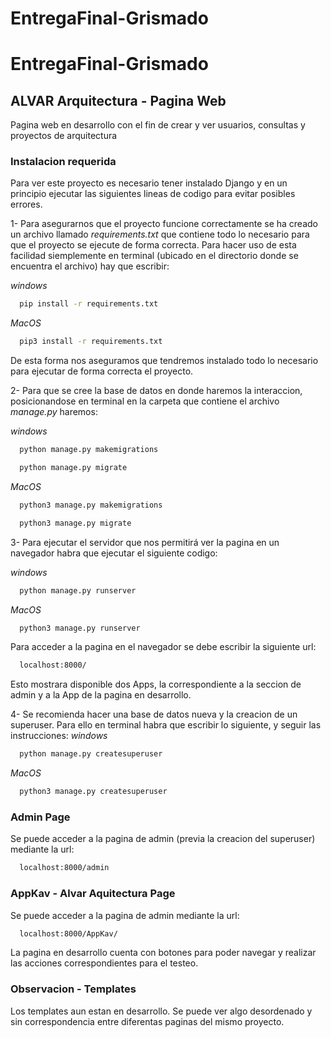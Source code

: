 # EntregaFinal-Grismado
# EntregaFinal-Grismado


## ALVAR Arquitectura - Pagina Web

Pagina web en desarrollo con el fin de crear y ver usuarios, consultas y proyectos de arquitectura

### Instalacion requerida
Para ver este proyecto es necesario tener instalado Django y en un principio ejecutar las siguientes lineas de codigo para evitar posibles errores.


1- Para asegurarnos que el proyecto funcione correctamente se ha creado un archivo llamado *requirements.txt* que contiene todo lo necesario para que el proyecto se ejecute de forma correcta. Para hacer uso de esta facilidad siemplemente en terminal (ubicado en el directorio donde se encuentra el archivo) hay que escribir:

*windows*
```bash
  pip install -r requirements.txt
```

*MacOS*
```bash
  pip3 install -r requirements.txt
```
De esta forma nos aseguramos que tendremos instalado todo lo necesario para ejecutar de forma correcta el proyecto.

2- Para que se cree la base de datos en donde haremos la interaccion, posicionandose en terminal en la carpeta que contiene el archivo *manage.py* haremos:

*windows*
```bash
  python manage.py makemigrations 
```
```bash
  python manage.py migrate 
``` 
*MacOS*
```bash
  python3 manage.py makemigrations 
```
```bash
  python3 manage.py migrate 
``` 

3- Para ejecutar el servidor que nos permitirá ver la pagina en un navegador habra que ejecutar el siguiente codigo:

*windows*
```bash
  python manage.py runserver 
```
*MacOS*
```bash
  python3 manage.py runserver
```

Para acceder a la pagina en el navegador se debe escribir la siguiente url:
```bash
  localhost:8000/ 
```
Esto mostrara disponible dos Apps, la correspondiente a la seccion de admin y a la App de la pagina en desarrollo.

4- Se recomienda hacer una base de datos nueva y la creacion de un superuser. Para ello en terminal habra que escribir lo siguiente, y seguir las instrucciones:
*windows*
```bash
  python manage.py createsuperuser 
```
*MacOS*
```bash
  python3 manage.py createsuperuser
```
### Admin Page
Se puede acceder a la pagina de admin (previa la creacion del superuser) mediante la url:

```bash
  localhost:8000/admin
```

### AppKav - Alvar Aquitectura Page
Se puede acceder a la pagina de admin mediante la url:
```bash
  localhost:8000/AppKav/
```
La pagina en desarrollo cuenta con botones para poder navegar y realizar las acciones correspondientes para el testeo.

### Observacion - Templates

Los templates aun estan en desarrollo. Se puede ver algo desordenado y sin correspondencia entre diferentas paginas del mismo proyecto.
